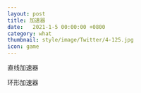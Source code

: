 ```yaml
---
layout: post
title: 加速器
date:   2021-1-5 00:00:00 +0800
category: what
thumbnail: style/image/Twitter/4-125.jpg
icon: game
---
```



直线加速器


环形加速器





















































































